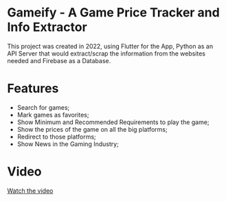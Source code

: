 # Gameify - A Game Price Tracker and Info Extractor

This project was created in 2022, using Flutter for the App, Python as an API Server that would extract/scrap the information from the websites needed and Firebase as a Database.

# Features 
- Search for games;
- Mark games as favorites;
- Show Minimum and Recommended Requirements to play the game;
- Show the prices of the game on all the big platforms; 
- Redirect to those platforms;
- Show News in the Gaming Industry;

# Video

[Watch the video](AppWorking.mp4)